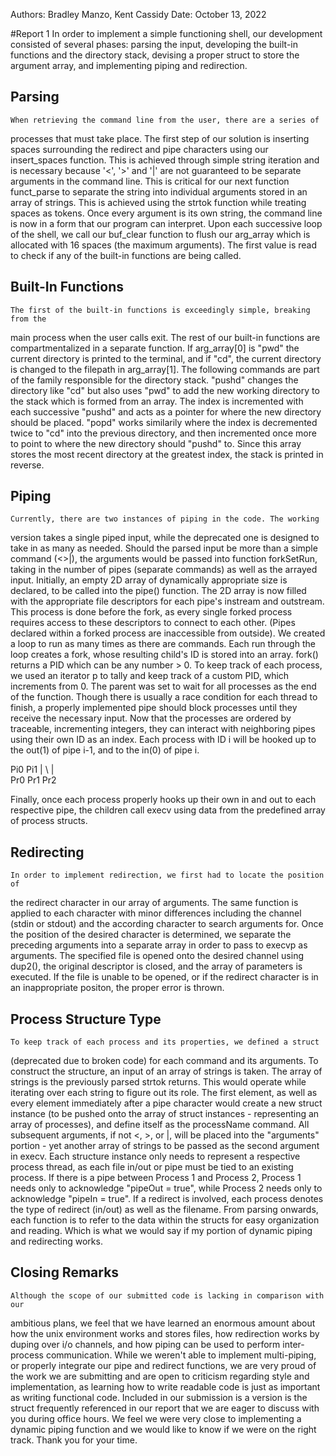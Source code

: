 Authors: Bradley Manzo, Kent Cassidy
Date: October 13, 2022

#Report 1
	In order to implement a simple functioning shell, our development consisted
of several phases: parsing the input, developing the built-in functions
and the directory stack, devising a proper struct to store the argument array,
and implementing piping and redirection.

## Parsing
	When retrieving the command line from the user, there are a series of
processes that must take place. The first step of our solution is inserting
spaces surrounding the redirect and pipe characters using our insert_spaces 
function. This is achieved through simple string iteration and is necessary
because '<', '>' and '|' are not guaranteed to be separate arguments in the
command line. This is critical for our next function funct_parse to separate the
string into individual arguments stored in an array of strings. This is achieved
using the strtok function while treating spaces as tokens. Once every argument
is its own string, the command line is now in a form that our program can
interpret. Upon each successive loop of the shell, we call our buf_clear
function to flush our arg_array which is allocated with 16 spaces
(the maximum arguments). The first value is read to check if any of the built-in
functions are being called.

## Built-In Functions
	The first of the built-in functions is exceedingly simple, breaking from the
main process when the user calls exit. The rest of our built-in functions are
compartmentalized in a separate function. If arg_array[0] is "pwd" the current
directory is printed to the terminal, and if "cd", the current directory is
changed to the filepath in arg_array[1]. The following commands are part of the
family responsible for the directory stack. "pushd" changes the directory like
"cd" but also uses "pwd" to add the new working directory to the stack which is
formed from an array. The index is incremented with each successive "pushd" and
acts as a pointer for where the new directory should be placed. "popd" works
similarily where the index is decremented twice to "cd" into the previous
directory, and then incremented once more to point to where the new directory
should "pushd" to. Since this array stores the most recent directory at the
greatest index, the stack is printed in reverse. 

## Piping
	Currently, there are two instances of piping in the code. The working
version takes a single piped input, while the deprecated one is designed to take
in as many as needed. Should the parsed input be more than a simple command
(<>|), the arguments would be passed into function forkSetRun, taking in the 
number of pipes (separate commands) as well as the arrayed input. Initially, an 
empty 2D array of dynamically appropriate size is declared, to be called into
the pipe() function. The 2D array is now filled with the appropriate file
descriptors for each pipe's instream and outstream. This process is done before
the fork, as every single forked process requires access to these descriptors to
connect to each other. (Pipes declared within a forked process are inaccessible
from outside).
	We created a loop to run as many times as there are commands. Each run
through the loop creates a fork, whose resulting child's ID is stored into an
array. fork() returns a PID which can be any number > 0. To keep track of each
process, we used an iterator p to tally and keep track of a custom PID, which
increments from 0. The parent was set to wait for all processes as the end of
the function. Though there is usually a race condition for each thread to
finish, a properly implemented pipe should block processes until they receive
the necessary input.
	Now that the processes are ordered by traceable, incrementing integers, they
can interact with neighboring pipes using their own ID as an index. Each process
with ID i will be hooked up to the out(1) of pipe i-1, and to the in(0) of pipe
i.

Pi0  Pi1
|  \ |  \
Pr0 Pr1 Pr2

Finally, once each process properly hooks up their own in and out to each
respective pipe, the children call execv using data from the predefined array of
process structs.

## Redirecting
	In order to implement redirection, we first had to locate the position of
the redirect character in our array of arguments. The same function is applied
to each character with minor differences including the channel (stdin or stdout)
and the according character to search arguments for. Once the position of the
desired character is determined, we separate the preceding arguments into a
separate array in order to pass to execvp as arguments. The specified file is
opened onto the desired channel using dup2(), the original descriptor is closed,
and the array of parameters is executed. If the file is unable to be opened, or
if the redirect character is in an inappropriate positon, the proper error is
thrown.
## Process Structure Type
	To keep track of each process and its properties, we defined a struct
(deprecated due to broken code) for each command and its arguments. To construct
the structure, an input of an array of strings is taken. The array of strings is
the previously parsed strtok returns. This would operate while iterating over
each string to figure out its role. The first element, as well as every element
immediately after a pipe character would create a new struct instance (to be
pushed onto the array of struct instances - representing an array of processes),
and define itself as the processName command. All subsequent arguments, if not
<, >, or |, will be placed into the "arguments" portion - yet another array of
strings to be passed as the second argument in execv. Each structure instance
only needs to represent a respective process thread, as each file in/out or pipe
must be tied to an existing process. If there is a pipe between Process 1 and
Process 2, Process 1 needs only to acknowledge "pipeOut = true", while Process 2
needs only to acknowledge "pipeIn = true". If a redirect is involved, each
process denotes the type of redirect (in/out) as well as the filename. From
parsing onwards, each function is to refer to the data within the structs for
easy organization and reading. Which is what we would say if my portion of
dynamic piping and redirecting works.

## Closing Remarks
	Although the scope of our submitted code is lacking in comparison with our
ambitious plans, we feel that we have learned an enormous amount about how the
unix environment works and stores files, how redirection works by duping over
i/o channels, and how piping can be used to perform inter-process communication.
While we weren't able to implement multi-piping, or properly integrate our
pipe and redirect functions, we are very proud of the work we are submitting and
are open to criticism regarding style and implementation, as learning how to
write readable code is just as important as writing functional code. Included in
our submission is a version is the struct frequently referenced in our report
that we are eager to discuss with you during office hours. We feel we were very
close to implementing a dynamic piping function and we would like to know if we
were on the right track. Thank you for your time.

